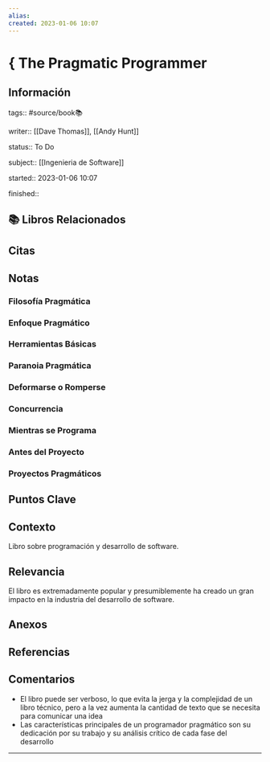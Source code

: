 ```yaml
---
alias: 
created: 2023-01-06 10:07
---
```

# { The Pragmatic Programmer
## Información
tags:: #source/book📚 

writer:: [[Dave Thomas]], [[Andy Hunt]]

status:: To Do

subject:: [[Ingenieria de Software]]

started:: 2023-01-06 10:07

finished::

## 📚 Libros Relacionados

## Citas

## Notas
### Filosofía Pragmática
### Enfoque Pragmático
### Herramientas Básicas
### Paranoia Pragmática
### Deformarse o Romperse
### Concurrencia
### Mientras se Programa
### Antes del Proyecto
### Proyectos Pragmáticos

## Puntos Clave

## Contexto
Libro sobre programación y desarrollo de software.

## Relevancia
El libro es extremadamente popular y presumiblemente ha creado un gran impacto en la industria del desarrollo de software.

## Anexos

## Referencias

## Comentarios
- El libro puede ser verboso, lo que evita la jerga y la complejidad de un libro técnico, pero a la vez aumenta la cantidad de texto que se necesita para comunicar una idea
- Las características principales de un programador pragmático son su dedicación por su trabajo y su análisis crítico de cada fase del desarrollo
___

